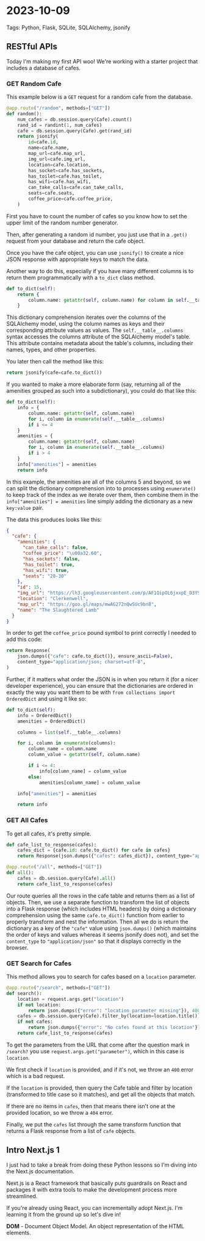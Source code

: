 # 2023-10-09

Tags: Python, Flask, SQLite, SQLAlchemy, jsonify

## RESTful APIs

Today I'm making my first API woo! We're working with a starter project that includes a database of cafes.

### GET Random Cafe

This example below is a `GET` request for a random cafe from the database.

```python
@app.route("/random", methods=["GET"])
def random():
    num_cafes = db.session.query(Cafe).count()
    rand_id = randint(1, num_cafes)
    cafe = db.session.query(Cafe).get(rand_id)
    return jsonify(
        id=cafe.id,
        name=cafe.name,
        map_url=cafe.map_url,
        img_url=cafe.img_url,
        location=cafe.location,
        has_socket=cafe.has_sockets,
        has_toilet=cafe.has_toilet,
        has_wifi=cafe.has_wifi,
        can_take_calls=cafe.can_take_calls,
        seats=cafe.seats,
        coffee_price=cafe.coffee_price,
    )
```

First you have to count the number of cafes so you know how to set the upper limit of the random number generator.

Then, after generating a random id number, you just use that in a `.get()` request from your database and return the cafe object.

Once you have the cafe object, you can use `jsonify()` to create a nice JSON response with appropriate keys to match the data.

Another way to do this, especially if you have many different columns is to return them programmatically with a `to_dict` class method.

```python
def to_dict(self):
    return {
        column.name: getattr(self, column.name) for column in self.__table__.columns
    }
```

This dictionary comprehension iterates over the columns of the SQLAlchemy model, using the column names as keys and their corresponding attribute values as values. The `self.__table__.columns` syntax accesses the columns attribute of the SQLAlchemy model's table. This attribute contains metadata about the table's columns, including their names, types, and other properties.

You later then call the method like this:

```python
return jsonify(cafe=cafe.to_dict())
```

If you wanted to make a more elaborate form (say, returning all of the amenities grouped as such into a subdictionary), you could do that like this:

```python
def to_dict(self):
    info = {
        column.name: getattr(self, column.name)
        for i, column in enumerate(self.__table__.columns)
        if i <= 4
    }
    amenities = {
        column.name: getattr(self, column.name)
        for i, column in enumerate(self.__table__.columns)
        if i > 4
    }
    info["amenities"] = amenities
    return info
```

In this example, the amenities are all of the columns 5 and beyond, so we can split the dictionary comprehension into to processes using `enumerate()` to keep track of the index as we iterate over them, then combine them in the `info["amenities"] = amenities` line simply adding the dictionary as a new `key:value` pair.

The data this produces looks like this:

```json
{
  "cafe": {
    "amenities": {
      "can_take_calls": false,
      "coffee_price": "\u00a32.60",
      "has_sockets": false,
      "has_toilet": true,
      "has_wifi": true,
      "seats": "20-30"
    },
    "id": 15,
    "img_url": "https://lh3.googleusercontent.com/p/AF1QipOL6jxxpE_D3YS-Zzih61DqNXJKvRIDFiP6ieUI=s0",
    "location": "Clerkenwell",
    "map_url": "https://goo.gl/maps/mwAG272nQwSUc9bn8",
    "name": "The Slaughtered Lamb"
  }
}
```

In order to get the `coffee_price` pound symbol to print correctly I needed to add this code:

```python
return Response(
    json.dumps({"cafe": cafe.to_dict()}, ensure_ascii=False),
    content_type="application/json; charset=utf-8",
)
```

Further, if it matters what order the JSON is in when you return it (for a nicer developer experience), you can ensure that the dictionaries are ordered in exactly the way you want them to be with `from collections import OrderedDict` and using it like so:

```python
def to_dict(self):
    info = OrderedDict()
    amenities = OrderedDict()

    columns = list(self.__table__.columns)

    for i, column in enumerate(columns):
        column_name = column.name
        column_value = getattr(self, column.name)

        if i <= 4:
            info[column_name] = column_value
        else:
            amenities[column_name] = column_value

    info["amenities"] = amenities

    return info
```

### GET All Cafes

To get all cafes, it's pretty simple.

```python
def cafe_list_to_response(cafes):
    cafes_dict = {cafe.id: cafe.to_dict() for cafe in cafes}
    return Response(json.dumps({"cafes": cafes_dict}), content_type="application/json")

@app.route("/all", methods=["GET"])
def all():
    cafes = db.session.query(Cafe).all()
    return cafe_list_to_response(cafes)
```

Our route queries all the rows in the cafe table and returns them as a list of objects. Then, we use a separate function to transform the list of objects into a Flask response (which includes HTML headers) by doing a dictionary comprehension using the same `cafe.to_dict()` function from earlier to properly transform and nest the information. Then all we do is return the dictionary as a key of the `"cafe"` value using `json.dumps()` (which maintains the order of keys and values whereas it seems jsonify does not), and set the `content_type` to `"application/json"` so that it displays correctly in the browser.

### GET Search for Cafes

This method allows you to search for cafes based on a `location` parameter.

```python
@app.route("/search", methods=["GET"])
def search():
    location = request.args.get("location")
    if not location:
        return json.dumps({"error": "location parameter missing"}), 400
    cafes = db.session.query(Cafe).filter_by(location=location.title()).all()
    if not cafes:
        return json.dumps({"error": "No cafes found at this location"}), 404
    return cafe_list_to_response(cafes)
```

To get the parameters from the URL that come after the question mark in `/search?` you use `request.args.get("parameter")`, which in this case is `location`.

We first check if `location` is provided, and if it's not, we throw an `400` error which is a bad request.

If the `location` is provided, then query the Cafe table and filter by location (transformed to title case so it matches), and get all the objects that match.

If there are no items in `cafes`, then that means there isn't one at the provided location, so we throw a `404` error.

Finally, we put the `cafes` list through the same transform function that returns a Flask response from a list of `cafe` objects.

## Intro Next.js 1

I just had to take a break from doing these Python lessons so I'm diving into the Next.js documentation.

Next.js is a React framework that basically puts guardrails on React and packages it with extra tools to make the development process more streamlined.

If you're already using React, you can incrementally adopt Next.js. I'm learning it from the ground up so let's dive in!

**DOM** - Document Object Model. An object representation of the HTML elements.

